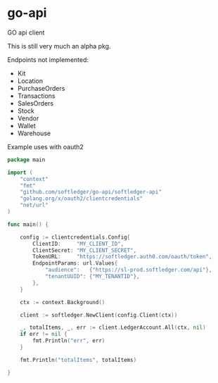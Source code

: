 # go-api
GO api client

This is still very much an alpha pkg.

Endpoints not implemented:
- Kit
- Location
- PurchaseOrders
- Transactions
- SalesOrders
- Stock
- Vendor
- Wallet
- Warehouse


Example uses with oauth2

```go
package main

import (
	"context"
	"fmt"
	"github.com/softledger/go-api/softledger-api"
	"golang.org/x/oauth2/clientcredentials"
	"net/url"
)

func main() {

	config := clientcredentials.Config{
		ClientID:     "MY_CLIENT_ID",
		ClientSecret: "MY_CLIENT_SECRET",
		TokenURL:     "https://softledger.auth0.com/oauth/token",
		EndpointParams: url.Values{
			"audience":   {"https://sl-prod.softledger.com/api"},
			"tenantUUID": {"MY_TENANTID"},
		},
	}

	ctx := context.Background()

	client := softledger.NewClient(config.Client(ctx))

	_, totalItems, _, err := client.LedgerAccount.All(ctx, nil)
	if err != nil {
		fmt.Println("err", err)
	}

	fmt.Println("totalItems", totalItems)

}
```